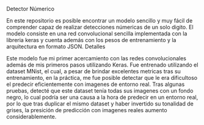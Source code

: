 Detector Númerico

En este repositorio es posible encontrar un modelo sencillo y muy fácil de comprender capaz de realizar detecciones númericas de un solo digito. El modelo consiste en una red convolucional sencilla implementada con la libreria keras y cuenta además con los pesos de entrenamiento y la arquitectura en formato JSON.
Detalles

Este modelo fue mi primer acercamiento con las redes convolucionales además de mis primeros pasos utilizando Keras. Fue entrenado utilizando el dataset MNist, el cual, a pesar de brindar excelentes metricas tras su entrenamiento, en la práctica, me fue posible detectar que le era dificultoso el predecir eficientemente con imagenes de entorno real. Tras algunas pruebas, detecté que este dataset tenía todas sus imagenes con un fondo negro, lo cual podría ser una causa a la hora de predecir en un entorno real, por lo que tras duplicar el mismo dataset y haber invertido su tonalidad de grises, la presición de predicción con imagenes reales aumento considerablemente.